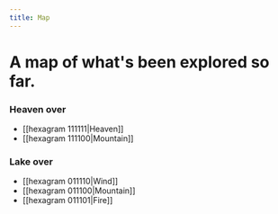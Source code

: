 ```yaml
---
title: Map
---
```

# A map of what's been explored so far.

### Heaven over
* [[hexagram 111111|Heaven]]
* [[hexagram 111100|Mountain]]

### Lake over
* [[hexagram 011110|Wind]]
* [[hexagram 011100|Mountain]]
* [[hexagram 011101|Fire]]